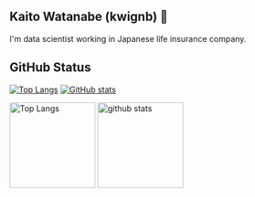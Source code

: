 ## Kaito Watanabe (kwignb) 👋
I'm data scientist working in Japanese life insurance company.

## GitHub Status
[![Top Langs](https://github-readme-stats.vercel.app/api/top-langs/?username=kwignb&theme=onedark&layout=compact)](https://github.com/anuraghazra/github-readme-stats)
[![GitHub stats](https://github-readme-stats.vercel.app/api?username=kwignb&show_icons=true&theme=onedark)](https://github.com/anuraghazra/github-readme-stats)

<p align="left"> 
	<img alt="Top Langs" height="150px" src="https://github-readme-stats.vercel.app/api/top-langs/?username=kwignb&layout=compact&show_icons=true&theme=onedark" />
	<img alt="github stats" height="150px" src="https://github-readme-stats.vercel.app/api?username=kwignb&show_icons=true&theme=onedark" />
</p>

<!--
**kwignb/kwignb** is a ✨ _special_ ✨ repository because its `README.md` (this file) appears on your GitHub profile.

Here are some ideas to get you started:

- 🔭 I’m currently working on ...
- 🌱 I’m currently learning ...
- 👯 I’m looking to collaborate on ...
- 🤔 I’m looking for help with ...
- 💬 Ask me about ...
- 📫 How to reach me: ...
- 😄 Pronouns: ...
- ⚡ Fun fact: ...
-->
